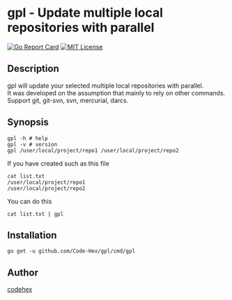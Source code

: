 gpl - Update multiple local repositories with parallel
=======

[![Go Report Card](https://goreportcard.com/badge/github.com/Code-Hex/gpl)](https://goreportcard.com/report/github.com/Code-Hex/gpl)
[![MIT License](http://img.shields.io/badge/license-MIT-blue.svg?style=flat)](LICENSE)

## Description
gpl will update your selected multiple local repositories with parallel.  
It was developed on the assumption that mainly to rely on other commands.  
Support git, git-svn, svn, mercurial, darcs.

## Synopsis
    gpl -h # help
    gpl -v # version
    gpl /user/local/project/repo1 /user/local/project/repo2

If you have created such as this file

    cat list.txt
    /user/local/project/repo1
    /user/local/project/repo2

You can do this

    cat list.txt | gpl

## Installation
    go get -u github.com/Code-Hex/gpl/cmd/gpl

## Author
[codehex](https://twitter.com/CodeHex)

